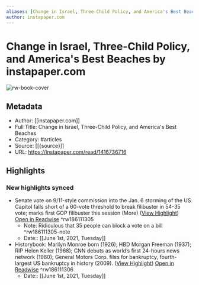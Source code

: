```yaml
---
aliases: [Change in Israel, Three-Child Policy, and America's Best Beaches, Change in Israel, Three-Child Policy, and America's Best Beaches]
author: instapaper.com
---
```

# Change in Israel, Three-Child Policy, and America's Best Beaches by instapaper.com

![rw-book-cover](https://readwise-assets.s3.amazonaws.com/static/images/article2.74d541386bbf.png)

## Metadata
- Author: [[instapaper.com]]
- Full Title: Change in Israel, Three-Child Policy, and America's Best Beaches
- Category: #articles
- Source: [[{source}]]
- URL: https://instapaper.com/read/1416736716

## Highlights
### New highlights synced
- Senate vote on 9/11-style commission into the Jan. 6 storming of the US Capitol falls short of a 60-vote threshold to break filibuster in 54-35 vote; marks first GOP filibuster this session (More) ([View Highlight](https://instapaper.com/read/1416736716/16554667)) [Open in Readwise](https://readwise.io/open/186111305) ^rw186111305
    - Note: Ridiculous that 35 people can block a vote on a bill ^rw186111305-note
    - Date:: [[June 1st, 2021, Tuesday]]
- Historybook: Marilyn Monroe born (1926); HBD Morgan Freeman (1937); RIP Helen Keller (1968); CNN debuts as world’s first 24-hours news network (1980); General Motors Corp. files for bankruptcy, fourth-largest US bankruptcy in history (2009). ([View Highlight](https://instapaper.com/read/1416736716/16554719)) [Open in Readwise](https://readwise.io/open/186111306) ^rw186111306
    - Date:: [[June 1st, 2021, Tuesday]]
